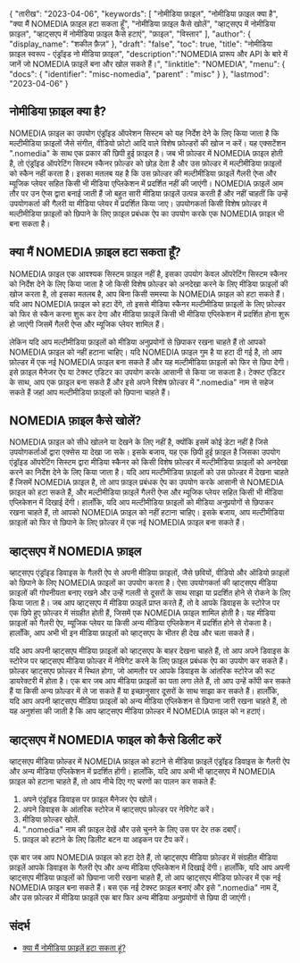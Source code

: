 {
"तारीख": "2023-04-06",
  "keywords": [
"नोमीडिया फ़ाइल",
"नोमीडिया फ़ाइल क्या है",
"क्या मैं NOMEDIA फ़ाइल हटा सकता हूँ",
"नोमीडिया फ़ाइल कैसे खोलें",
"व्हाट्सएप में नोमीडिया फ़ाइल",
"व्हाट्सएप में नोमीडिया फ़ाइल कैसे हटाएं",
"फ़ाइल",
"विस्तार"
],
  "author": {
"display_name": "शकील फ़ैज़"
},
"draft": "false",
"toc": true,
"title": "नोमीडिया फ़ाइल स्वरूप - एंड्रॉइड नो मीडिया फ़ाइल",
  "description":"NOMEDIA प्रारूप और API के बारे में जानें जो NOMEDIA फ़ाइलें बना और खोल सकते हैं।",
"linktitle": "NOMEDIA",
  "menu": {
    "docs": {
      "identifier": "misc-nomedia",
"parent" : "misc"
}
},
"lastmod": "2023-04-06"
}

## नोमीडिया फ़ाइल क्या है?

NOMEDIA फ़ाइल का उपयोग एंड्रॉइड ऑपरेशन सिस्टम को यह निर्देश देने के लिए किया जाता है कि मल्टीमीडिया फ़ाइलों जैसे संगीत, वीडियो फ़ोटो आदि वाले विशेष फ़ोल्डरों की खोज न करें। यह एक्सटेंशन ".nomedia" के साथ एक प्रकार की छिपी हुई फ़ाइल है। जब भी फ़ोल्डर में NOMEDIA फ़ाइल होती है, तो एंड्रॉइड ऑपरेटिंग सिस्टम स्कैनर फ़ोल्डर को छोड़ देता है और उस फ़ोल्डर में मल्टीमीडिया फ़ाइलों को स्कैन नहीं करता है। इसका मतलब यह है कि उस फ़ोल्डर की मल्टीमीडिया फ़ाइलें गैलरी ऐप्स और म्यूजिक प्लेयर सहित किसी भी मीडिया एप्लिकेशन में प्रदर्शित नहीं की जाएंगी। NOMEDIA फ़ाइलें आम तौर पर उन ऐप्स द्वारा बनाई जाती हैं जो बहुत सारी मीडिया फ़ाइलें उत्पन्न करती हैं और नहीं चाहतीं कि उन्हें उपयोगकर्ता की गैलरी या मीडिया प्लेयर में प्रदर्शित किया जाए। उपयोगकर्ता किसी विशेष फ़ोल्डर में मल्टीमीडिया फ़ाइलों को छिपाने के लिए फ़ाइल प्रबंधक ऐप का उपयोग करके एक NOMEDIA फ़ाइल भी बना सकता है।

## क्या मैं NOMEDIA फ़ाइल हटा सकता हूँ?

NOMEDIA फ़ाइल एक आवश्यक सिस्टम फ़ाइल नहीं है, इसका उपयोग केवल ऑपरेटिंग सिस्टम स्कैनर को निर्देश देने के लिए किया जाता है जो किसी विशेष फ़ोल्डर को अनदेखा करने के लिए मीडिया फ़ाइलों की खोज करता है, तो इसका मतलब है, आप बिना किसी समस्या के NOMEDIA फ़ाइल को हटा सकते हैं। यदि आप NOMEDIA फ़ाइल को हटा देंगे, तो इससे मीडिया स्कैनर मल्टीमीडिया फ़ाइलों के लिए फ़ोल्डर को फिर से स्कैन करना शुरू कर देगा और मीडिया फ़ाइलें किसी भी मीडिया एप्लिकेशन में प्रदर्शित होना शुरू हो जाएंगी जिसमें गैलरी ऐप्स और म्यूजिक प्लेयर शामिल हैं।

लेकिन यदि आप मल्टीमीडिया फ़ाइलों को मीडिया अनुप्रयोगों से छिपाकर रखना चाहते हैं तो आपको NOMEDIA फ़ाइल को नहीं हटाना चाहिए। यदि NOMEDIA फ़ाइल गुम है या हटा दी गई है, तो आप फ़ोल्डर में एक नई NOMEDIA फ़ाइल बना सकते हैं और यह मल्टीमीडिया फ़ाइलों को फिर से छिपा देगी। इसे फ़ाइल मैनेजर ऐप या टेक्स्ट एडिटर का उपयोग करके आसानी से किया जा सकता है। टेक्स्ट एडिटर के साथ, आप एक फ़ाइल बना सकते हैं और इसे अपने विशेष फ़ोल्डर में ".nomedia" नाम से सहेज सकते हैं जहां आप मल्टीमीडिया फ़ाइलों को छिपाना चाहते हैं।

## NOMEDIA फ़ाइल कैसे खोलें?

NOMEDIA फ़ाइल को सीधे खोलने या देखने के लिए नहीं है, क्योंकि इसमें कोई डेटा नहीं है जिसे उपयोगकर्ताओं द्वारा एक्सेस या देखा जा सके। इसके बजाय, यह एक छिपी हुई फ़ाइल है जिसका उपयोग एंड्रॉइड ऑपरेटिंग सिस्टम द्वारा मीडिया स्कैनर को किसी विशेष फ़ोल्डर में मल्टीमीडिया फ़ाइलों को अनदेखा करने का निर्देश देने के लिए किया जाता है। यदि आप मल्टीमीडिया फ़ाइलों को उस फ़ोल्डर में देखना चाहते हैं जिसमें NOMEDIA फ़ाइल है, तो आप फ़ाइल प्रबंधक ऐप का उपयोग करके आसानी से NOMEDIA फ़ाइल को हटा सकते हैं, और मल्टीमीडिया फ़ाइलें गैलरी ऐप्स और म्यूजिक प्लेयर सहित किसी भी मीडिया एप्लिकेशन में दिखाई देंगी। हालाँकि, यदि आप मल्टीमीडिया फ़ाइलों को मीडिया अनुप्रयोगों से छिपाकर रखना चाहते हैं, तो आपको NOMEDIA फ़ाइल को नहीं हटाना चाहिए। इसके बजाय, आप मल्टीमीडिया फ़ाइलों को फिर से छिपाने के लिए फ़ोल्डर में एक नई NOMEDIA फ़ाइल बना सकते हैं।

## व्हाट्सएप में NOMEDIA फ़ाइल

व्हाट्सएप एंड्रॉइड डिवाइस के गैलरी ऐप से अपनी मीडिया फ़ाइलों, जैसे छवियों, वीडियो और ऑडियो फ़ाइलों को छिपाने के लिए NOMEDIA फ़ाइलों का उपयोग करता है। ऐसा उपयोगकर्ता की व्हाट्सएप मीडिया फ़ाइलों की गोपनीयता बनाए रखने और उन्हें गलती से दूसरों के साथ साझा या प्रदर्शित होने से रोकने के लिए किया जाता है। जब आप व्हाट्सएप में मीडिया फ़ाइलें प्राप्त करते हैं, तो वे आपके डिवाइस के स्टोरेज पर एक छिपे हुए फ़ोल्डर में संग्रहीत होती हैं, जिसमें एक NOMEDIA फ़ाइल शामिल होती है। यह मीडिया फ़ाइलों को गैलरी ऐप, म्यूजिक प्लेयर या किसी अन्य मीडिया एप्लिकेशन में प्रदर्शित होने से रोकता है। हालाँकि, आप अभी भी इन मीडिया फ़ाइलों को व्हाट्सएप के भीतर ही देख और चला सकते हैं।

यदि आप अपनी व्हाट्सएप मीडिया फ़ाइलों को व्हाट्सएप के बाहर देखना चाहते हैं, तो आप अपने डिवाइस के स्टोरेज पर व्हाट्सएप मीडिया फ़ोल्डर में नेविगेट करने के लिए फ़ाइल प्रबंधक ऐप का उपयोग कर सकते हैं। फ़ोल्डर व्हाट्सएप फ़ोल्डर में स्थित होगा, जो आमतौर पर आपके डिवाइस के आंतरिक स्टोरेज की रूट डायरेक्टरी में होता है। एक बार जब आप मीडिया फ़ाइलों का पता लगा लेते हैं, तो आप उन्हें कॉपी कर सकते हैं या किसी अन्य फ़ोल्डर में ले जा सकते हैं या इच्छानुसार दूसरों के साथ साझा कर सकते हैं। हालाँकि, यदि आप अपनी व्हाट्सएप मीडिया फ़ाइलों को अन्य मीडिया एप्लिकेशन से छिपाना जारी रखना चाहते हैं, तो यह अनुशंसा की जाती है कि आप व्हाट्सएप मीडिया फ़ोल्डर में NOMEDIA फ़ाइल को न हटाएं।

## व्हाट्सएप में NOMEDIA फाइल को कैसे डिलीट करें

व्हाट्सएप मीडिया फ़ोल्डर में NOMEDIA फ़ाइल को हटाने से मीडिया फ़ाइलें एंड्रॉइड डिवाइस के गैलरी ऐप और अन्य मीडिया एप्लिकेशन में प्रदर्शित होंगी। हालाँकि, यदि आप अभी भी व्हाट्सएप में NOMEDIA फ़ाइल को हटाना चाहते हैं, तो आप नीचे दिए गए चरणों का पालन कर सकते हैं:

1. अपने एंड्रॉइड डिवाइस पर फ़ाइल मैनेजर ऐप खोलें।
2. अपने डिवाइस के आंतरिक स्टोरेज में व्हाट्सएप फ़ोल्डर पर नेविगेट करें।
3. मीडिया फ़ोल्डर खोलें.
4. ".nomedia" नाम की फ़ाइल देखें और उसे चुनने के लिए उस पर देर तक दबाएँ।
5. फ़ाइल को हटाने के लिए डिलीट बटन या आइकन पर टैप करें।

एक बार जब आप NOMEDIA फ़ाइल को हटा देते हैं, तो व्हाट्सएप मीडिया फ़ोल्डर में संग्रहीत मीडिया फ़ाइलें आपके डिवाइस के गैलरी ऐप और अन्य मीडिया एप्लिकेशन में दिखाई देंगी। हालाँकि, यदि आप अपनी व्हाट्सएप मीडिया फ़ाइलों को छिपाना जारी रखना चाहते हैं, तो आप व्हाट्सएप मीडिया फ़ोल्डर में एक नई NOMEDIA फ़ाइल बना सकते हैं। बस एक नई टेक्स्ट फ़ाइल बनाएं और इसे ".nomedia" नाम दें, और उस फ़ोल्डर में मीडिया फ़ाइलें एक बार फिर अन्य मीडिया अनुप्रयोगों से छिपा दी जाएंगी।

## संदर्भ
* [क्या मैं नोमीडिया फ़ाइलें हटा सकता हूं?](https://www.quora.com/Can-I-delete-nomedia-files)

